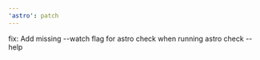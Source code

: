 ```yaml
---
'astro': patch
---
```


fix: Add missing --watch flag for astro check when running astro check --help
